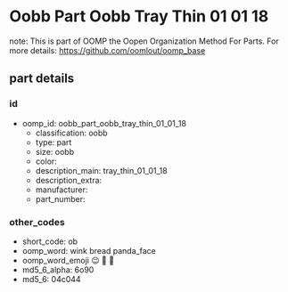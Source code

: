 # Oobb Part Oobb Tray Thin 01 01 18  

note: This is part of OOMP the Oopen Organization Method For Parts. For more details: https://github.com/oomlout/oomp_base

##  part details





### id
* oomp_id: oobb_part_oobb_tray_thin_01_01_18
  * classification: oobb
  * type: part
  * size: oobb
  * color: 
  * description_main: tray_thin_01_01_18
  * description_extra: 
  * manufacturer: 
  * part_number: 

### other_codes
* short_code: ob
* oomp_word: wink bread panda_face
* oomp_word_emoji :wink: :bread: :panda_face:
* md5_6_alpha: 6o90
* md5_6: 04c044